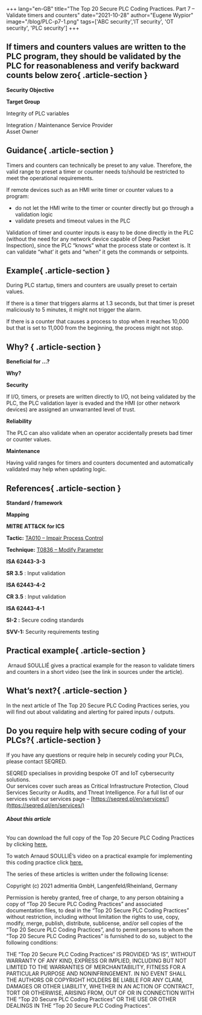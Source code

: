 +++
lang="en-GB"
title="The Top 20 Secure PLC Coding Practices. Part 7 – Validate timers and counters"
date="2021-10-28"
author="Eugene Wypior"
image="/blog/PLC-p7-1.png"
tags=['ABC security','IT security', 'OT security', 'PLC security']
+++

## **If timers and counters values are written to the PLC program, they should be validated by the PLC for reasonableness and verify backward counts below zero**{ .article-section }

**Security Objective**

**Target Group**

Integrity of PLC variables

Integration / Maintenance Service Provider  
Asset Owner

## Guidance{ .article-section }

Timers and counters can technically be preset to any value. Therefore, the valid range to preset a timer or counter needs to/should be restricted to meet the operational requirements. 

If remote devices such as an HMI write timer or counter values to a program: 

*   do not let the HMI write to the timer or counter directly but go through a validation logic 
*   validate presets and timeout values in the PLC 

Validation of timer and counter inputs is easy to be done directly in the PLC (without the need for any network device capable of Deep Packet Inspection), since the PLC “knows” what the process state or context is. It can validate “what’ it gets and “when” it gets the commands or setpoints. 

## Example{ .article-section }

During PLC startup, timers and counters are usually preset to certain values. 

If there is a timer that triggers alarms at 1.3 seconds, but that timer is preset maliciously to 5 minutes, it might not trigger the alarm. 

If there is a counter that causes a process to stop when it reaches 10,000 but that is set to 11,000 from the beginning, the process might not stop. 

## Why? { .article-section }

**Beneficial for …?**

**Why?**

**Security**

If I/O, timers, or presets are written directly to I/O, not being validated by the PLC, the PLC validation layer is evaded and the HMI (or other network devices) are assigned an unwarranted level of trust. 

**Reliability** 

The PLC can also validate when an operator accidentally presets bad timer or counter values. 

**Maintenance** 

Having valid ranges for timers and counters documented and automatically validated may help when updating logic. 

## References{ .article-section }

**Standard / framework**

**Mapping**

**MITRE ATT&CK for ICS** 

**Tactic:** [TA010 – Impair Process Control](https://collaborate.mitre.org/attackics/index.php/Impair_Process_Control)

**Technique:** [T0836 – Modify Parameter](https://collaborate.mitre.org/attackics/index.php/Technique/T0836)

**ISA 62443-3-3** 

**SR 3.5** : Input validation 

**ISA 62443-4-2** 

**CR 3.5** : Input validation

**ISA 62443-4-1** 

**SI-2 :** Secure coding standards

**SVV-1:** Security requirements testing 

## Practical example{ .article-section }

 Arnaud SOULLIÉ gives a practical example for the reason to validate timers and counters in a short video (see the link in sources under the article).

## What’s next?{ .article-section }

In the next article of The Top 20 Secure PLC Coding Practices series, you will find out about validating and alerting for paired inputs / outputs.

## Do you require help with secure coding of your PLCs?{ .article-section }

If you have any questions or require help in securely coding your PLCs, please contact SEQRED.

SEQRED specialises in providing bespoke OT and IoT cybersecurity solutions.  
Our services cover such areas as Critical Infrastructure Protection, Cloud Services Security or Audits, and Threat Intelligence. For a full list of our services visit our services page – [https://seqred.pl/en/services/](https://seqred.pl/en/services/)

###### **About this article**

You can download the full copy of the Top 20 Secure PLC Coding Practices by clicking [here.](https://www.plc-security.com/index.html#download)  

To watch Arnaud SOULLIÉ’s video on a practical example for implementing this coding practice click [here.](https://www.linkedin.com/posts/arnaudsoullie_i-created-a-short-introduction-video-to-the-ugcPost-6843118214365421568-DXAG)

The series of these articles is written under the following license:

Copyright (c) 2021 admeritia GmbH, Langenfeld/Rheinland, Germany

Permission is hereby granted, free of charge, to any person obtaining a copy of “Top 20 Secure PLC Coding Practices” and associated documentation files, to deal in the “Top 20 Secure PLC Coding Practices” without restriction, including without limitation the rights to use, copy, modify, merge, publish, distribute, sublicense, and/or sell copies of the “Top 20 Secure PLC Coding Practices”, and to permit persons to whom the “Top 20 Secure PLC Coding Practices” is furnished to do so, subject to the following conditions:

THE “Top 20 Secure PLC Coding Practices” IS PROVIDED “AS IS”, WITHOUT WARRANTY OF ANY KIND, EXPRESS OR IMPLIED, INCLUDING BUT NOT LIMITED TO THE WARRANTIES OF MERCHANTABILITY, FITNESS FOR A PARTICULAR PURPOSE AND NONINFRINGEMENT. IN NO EVENT SHALL THE AUTHORS OR COPYRIGHT HOLDERS BE LIABLE FOR ANY CLAIM, DAMAGES OR OTHER LIABILITY, WHETHER IN AN ACTION OF CONTRACT, TORT OR OTHERWISE, ARISING FROM, OUT OF OR IN CONNECTION WITH THE “Top 20 Secure PLC Coding Practices” OR THE USE OR OTHER DEALINGS IN THE “Top 20 Secure PLC Coding Practices”.